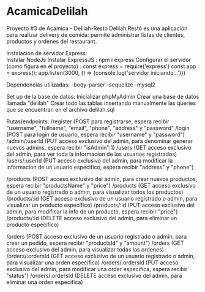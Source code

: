 # AcamicaDelilah
Proyecto #3 de Acamica - Delilah-Resto
Delilah Restó es una aplicación para realizar delivery de comida: permite administrar listas de clientes, productos y ordenes del restaurant.  

Instalación de servidor Express:  
Instalar NodeJs
Instalar ExpressJS : npm i express
Configurar el servidor (como figura en el proyecto) : 
  const express = require('express')
  const app = express();
  app.listen(3000, () => {console.log('servidor iniciando...')}) 

Dependencias utilizadas:
-body-parser
-sequelize
-mysql2

Set up de la base de datos: 
Inicializar phpMyAdmin 
Crear una base de datos llamada "delilah"
Crear todo las tablas insertando manualmente las queries que se encuentran en el archivo delilah.sql 

Rutas/endpoints: 
/register (POST para registrarse, espera recibir "username", "fullname", "email", "phone", "address" y "password"
/login (POST para login de usuario, espera recibir "username" y "password")
/admin/:userId (PUT acceso exclusivo del admin, para denominar generar nuevos admins, espera recibir "isAdmin":1)
/users (GET acceso exclusivo del admin, para ver toda la informacion de los usuarios registrados) 
/users/:userId (PUT acceso exclusivo del admin, para modificar la informacion de un usuario especifico, espera recibir "address" y "phone")

/products (POST acceso exclusivo del admin, para crear nuevos productos, espera recibir "productsName" y "price")
/products (GET acceso exclusivo de un usuario registrado o admin, para visualizar todos los productos)
/products/:id (GET acceso exclusivo de un usuario registrado o admin, para visualizar un producto específico)
/products/:id (PUT acceso exclusivo del admin, para modificar la info de un producto, espera recibir "price")
/products/:id (DELETE acceso exclusivo del admin, para eliminar un producto especifico)

/orders (POST acceso exclusivo de un usuario registrado o admin, para crear un pedido, espera recibir "productsId" y "amount")
/orders (GET acceso exclusivo del admin, para visualizar todas las ordenes)
/orders/:ordersId (GET acceso exclusivo de un usuario registrado o admin, para visualizar una orden especifica)
/orders/:ordersId (PUT acceso exclusivo del admin, para modificar una order especifica, espera recibir "status")
/orders/:ordersId (DELETE acceso exclusivo del admin, para eliminar una orden especifica)
